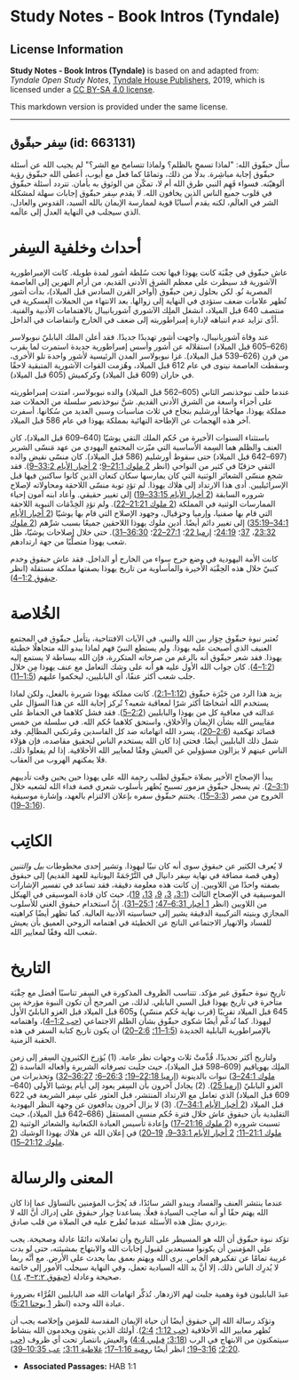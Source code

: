 # Study Notes - Book Intros (Tyndale)

## License Information

**Study Notes - Book Intros (Tyndale)** is based on and adapted from: _Tyndale Open Study Notes_, [Tyndale House Publishers](https://tyndaleopenresources.com/), 2019, which is licensed under a [CC BY-SA 4.0 license](https://creativecommons.org/licenses/by-sa/4.0/legalcode.en).

This markdown version is provided under the same license.



--------------------------------

## سِفر حبقّوق (id: 663131)

سأل حبقّوق الله: "لماذا تسمح بالظلم؟ ولماذا تتسامح مع الشر؟" لم يجيب الله عن أسئلة حبقّوق إجابة مباشِرة. بدلًا من ذلك، وتمامًا كما فعل مع أيوب، أعطى الله حبقّوق رؤية ألوهيّته. فسواء فَهِم النبي طرق الله أم لا، تمكّن من الوثوق به بأمان. تتردد أسئلة حبقّوق في قلوب جميع الناس الذين يخافون الله. لا يقدم سِفر حبقّوق إجابات سهلة لمشكلة الشر في العالَم، لكنه يقدم أسبابًا قوية لممارسة الإيمان بالله السيد، القدوس والعادل، الذي سيجلب في النهاية العدل إلى عالَمه.

أحداث وخلفية السِفر
===================

عاش حبقّوق في حِقْبَة كانت يهوذا فيها تحت سُلطة أشور لمدة طويلة. كانت الإمبراطورية الآشورية قد سيطرت على معظم الشرق الأدنى القديم، من أرام النهرين إلى العاصمة المصرية نُو. لكن بحلول زمن حبقّوق (أواخر القرن السادس قبل الميلاد)، بدأت أشور تُظهر علامات ضعف ستؤدي في النهاية إلى زوالها. بعد الانتهاء من الحملات العسكرية في منتصف 640 قبل الميلاد، انشغل الملِك الآشوري آشوربانيبال بالاهتمامات الأدبية والفنية. أدَّى تزايد عدم انتباهه لإدارة إمبراطوريته إلى ضعف في الخارج وانتفاضات في الداخل.

عند وفاة آشوربانيبال، واجهت أشور تهديدًا جديدًا. فقد أعلن الملك البابليّ نبوبولاسر (626–605 قبل الميلاد) استقلاله عن أشور وأسس إمبراطورية جديدة استمرت لما يقرب من قرن (626–539 قبل الميلاد). غزا نبوبولاسر المدن الرئيسية لأشور واحدة تلو الأخرى، وسقطت العاصمة نينوى في عام 612 قبل الميلاد، وهُزمت القوات الآشورية المتبقية لاحقًا في حاران (609 قبل الميلاد) وكركميش (605 قبل الميلاد).

عندما خلف نبوخذنصر الثاني (605–562 قبل الميلاد) والده نبوبولاسر، امتدت إمبراطوريته على أجزاء واسعة من الشرق الأدنى القديم. شنَّ نبوخذنصر سلسلة من الحملات ضد مملكة يهوذا، مهاجمًا أورشليم بنجاح في ثلاث مناسبات وسبى العديد من سُكانها. أسفرت آخر هذه الهجمات عن الإطاحة النهائية بمملكة يهوذا في عام 586 قبل الميلاد.

باستثناء السنوات الأخيرة من حُكم الملك التقي يوشيّا (640–609 قبل الميلاد)، كان العنف والظلم هما السِمة الأساسية التي ميّزت المجتمع اليهودي من عهد مَنسّى الشرير (697–642 قبل الميلاد) حتى سقوط أورشليم (586 قبل الميلاد). كان منسّى نقيض والده التقي حزقيّا في كثير من النواحي (انظر [2 ملوك 21:1–9](https://ref.ly/2Kgs21:1-2Kgs21:9)؛ [2 أخبار الأيام 33:2–9](https://ref.ly/2Chr33:2-2Chr33:9)). فقد شجع منسّى الشعائر الوثنية التي كان يمارسها سكان كنعان الذين كانوا ساكنين فيها قبل الإسرائيليين. أدى هذا الارتداد إلى هلاك يهوذا. لم تؤدِ توبة منسّى اللاحقة ومحاولاته لإصلاح شروره السابقة ([2 أخبار الأيام 33:15–19](https://ref.ly/2Chr33:15-2Chr33:19)) إلى تغيير حقيقي. وأعاد ابنه آمون إحياء الممارسات الوثنية في المملكة ([2 ملوك 21:21–22](https://ref.ly/2Kgs21:21-2Kgs21:22)). ولم تؤدِ الخِدْمَات النبوية اللاحقة التي قام بها صفنيا، وإرميا وحزقيال، وجهود الإصلاح التي قام بها يوشيّا ([2 أخبار الأيام 34:1–35:19](https://ref.ly/2Chr34:1-2Chr35:19)) إلى تغيير دائم أيضًا. أُدين ملوك يهوذا اللاحقين جميعًا بسبب شرِّهم ([2 ملوك 23:32](https://ref.ly/2Kgs23:32)، [37](https://ref.ly/2Kgs23:37)؛ [24:19](https://ref.ly/2Kgs24:19)؛ [إرميا 22](https://ref.ly/Jer22:1-Jer22:30)؛ [27:1–22](https://ref.ly/Jer27:1-Jer27:22)؛ [36:30–31](https://ref.ly/Jer36:30-Jer36:31)). حتى خلال إصلاحات يوشيّا، ظل شعب يهوذا متصلِّبًا من جهة ارتدادهم.

كانت الأمة اليهودية في وضع حرج سواء من الخارج أو الداخل. فقد عاش حبقوق وخدم كنبيّ خلال هذه الحِقْبَة الأخيرة والمأساوية من تاريخ يهوذا بصفتها مملكة مستقلة (انظر [حبقوق 1:2–4](https://ref.ly/Hab1:2-Hab1:4)).

الخُلاصة
========

تُعتبر نبوة حبقّوق حِوَار بين الله والنبي. في الآيات الافتتاحية، يتأمل حبقّوق في المجتمع العنيف الذي أصبحت عليه يهوذا. ولم يستطع النبيّ فهم لماذا يبدو الله متجاهلًا خطيئة يهوذا. فقد شعر حبقّوق أنه بالرغم من صرخاته المتكررة، فإن الله ببساطة لا يستمع إليه ([1:2–4](https://ref.ly/Hab1:2-Hab1:4)). كان جواب الله الأول عليه هو أنه على وشك التعامل مع عنف يهوذا مِن خلال جلب شعب أكثر عنفًا، أي البابليين، ليحكموا عليهم ([1:5–11](https://ref.ly/Hab1:5-Hab1:11)).

يزيد هذا الرد من حَيْرَة حبقّوق ([1:12–2:1](https://ref.ly/Hab1:12-Hab2:1)). كانت مملكة يهوذا شريرة بالفعل، ولكن لماذا يستخدم الله أشخاصًا أكثر شرًا لمعاقبة شعبه؟ تُركز إجابة الله عن هذا السؤال على عدالته في معاقبة كل من يهوذا والبابليين ([2:2–5](https://ref.ly/Hab2:2-Hab2:5)). فقد فشل كلاهما في الحفاظ على مقاييس الله بشأن الإيمان والأخلاق، واستحق كلاهما حُكم الله. في سلسلة من خمس قصائد تهكمية ([2:6–20](https://ref.ly/Hab2:6-Hab2:20))، يسرد الله اتهاماته ضد كل الفاسدين ومُرتكبي المظالِم. وقد شمل ذلك البابليين أيضًا. فحتى إذا كان الله يستخدم الناس لتحقيق مقاصده، فإن هؤلاء الناس عينهم لا يزالون مسؤولين عن العيش وفقًا لمعايير الله الأخلاقية. إذا لم يفعلوا ذلك، فلا يمكنهم الهروب من العقاب.

يبدأ الإصحاح الأخير بصلاة حبقّوق لطلب رحمة الله على يهوذا حين يحين وقت تأديبهم ([3:1–2](https://ref.ly/Hab3:1-Hab3:2)). ثم يسجل حبقّوق مزمور تسبيح يُظهر بأسلوب شعري قصة فداء الله لشعبه خلال الخروج من مصر ([3:3–15](https://ref.ly/Hab3:3-Hab3:15)). يختتم حبقّوق سفره بإعلان الالتزام بالعهد، وإشارة موسيقية ([3:16–19](https://ref.ly/Hab3:16-Hab3:19)).

الكاتِب
=======

لا يُعرف الكثير عن حبقوق سوى أنه كان نبيًا ليهوذا. وتشير إحدى مخطوطات *بيل والتنين* (وهي قصة مضافة في نهاية سِفر دانيال في التَّرْجَمَةً اليونانية للعهد القديم) إلى حبقوق بصفته واحدًا من اللاويين. إن كانت هذه معلومة دقيقة، فقد تساعد في تفسير الإشارات الموسيقية في الإصحاح الثالث ([3:1،](https://ref.ly/Hab3:1) [3،](https://ref.ly/Hab3:3) [9،](https://ref.ly/Hab3:9) [13،](https://ref.ly/Hab3:13) [19](https://ref.ly/Hab3:19))، حيث كان قادة الموسيقى في الهيكل من اللاويين (انظر [1 أخبار 6:31–47؛](https://ref.ly/1Chr6:31-1Chr6:47) [25:1–31](https://ref.ly/1Chr25:1-1Chr25:31)). إنَّ استخدام حبقوق الغني للأسلوب المجازي وبنيته التركيبية الدقيقة يشير إلى حساسيته الأدبية العالية. كما تظهر أيضًا كراهيته للفساد والانهيار الاجتماعي الناتج عن الخطيئة في اهتمامه الروحي العميق بأن يعيش شعب الله وفقًا لمعايير الله.

التاريخ
=======

تاريخ نبوة حبقّوق غير مؤكد. تتناسب الظروف المذكورة في السِفر تناسبًا أفضل مع حِقْبَة متأخرة في تاريخ يهوذا قبل السبي البابلي. لذلك، من المرجح أن تكون النبوة مؤرخة بين 645 قبل الميلاد تقريبًا (قرب نهاية حُكم منسّى) و605 قبل الميلاد قبل الغزو البابليّ الأول ليهوذا. كما تُدعِّم أيضًا شكوى حبقّوق بشأن الظلم الاجتماعي ([حب 1:2–4](https://ref.ly/Hab1:2-Hab1:4))، واهتمامه بالإمبراطورية البابلية الجديدة ([1:5–11؛](https://ref.ly/Hab1:5-Hab1:11) [2:6–20](https://ref.ly/Hab2:6-Hab2:20)) أن يكون تاريخ كتابة السفر في هذه الحقبة الزمنية.

ولتاريخ أكثر تحديدًا، قُدِّمتْ ثلاث وجهات نظر عامة. (1\) يُؤرخ الكثيرون السِفر إلى زمن الملِك يهوياقيم (609–598 قبل الميلاد)، حيث جلبت تصرفاته الشريرة وأفعاله الفاسدة ([2 ملوك 24:1–3](https://ref.ly/2Kgs24:1-2Kgs24:3)) نبوات بالدينونة ([إرميا 22:18–19؛](https://ref.ly/Jer22:18-Jer22:19) [26:3–6؛](https://ref.ly/Jer26:3-Jer26:6) [36:27–32](https://ref.ly/Jer36:27-Jer36:32)) وتحذيرات من الغزو البابليّ ([إرميا 25](https://ref.ly/Jer25:1-Jer25:38)). (2\) يجادل آخرون بأن السِفر يعود إلى أيام يوشيا الأولى (640–609 قبل الميلاد) الذي تعامل مع الارتداد المنتشر، قبل العثور على سِفر الشريعة في 622 قبل الميلاد ([2 أخبار الأيام 34:1–7](https://ref.ly/2Chr34:1-2Chr34:7)). (3\) لا يزال آخرون يدافعون عن وجهة النظر اليهودية التقليدية بأن حبقوق عاش خلال فترة حُكم منسى المستقل (686–642 قبل الميلاد)، حيث تسببت شروره ([2 ملوك 21:16–17](https://ref.ly/2Kgs21:16-2Kgs21:17)) وإعادة تأسيس العبادة الكنعانية والشعائر الوثنية ([2 ملوك 21:1–11؛](https://ref.ly/2Kgs21:1-2Kgs21:11) [2 أخبار الأيام 33:1–9،](https://ref.ly/2Chr33:1-2Chr33:9) [19–20](https://ref.ly/2Chr33:19-2Chr33:20)) في إعلان الله عن هلاك يهوذا الوشيك ([2 ملوك 21:12–15](https://ref.ly/2Kgs21:12-2Kgs21:15)).

المعنى والرسالة
===============

عندما ينتشر العنف والفساد ويبدو الشر سائدًا، قد يُجرَّب المؤمنين بالتساؤل عما إذا كان الله يهتم حقًا أو أنه صاحِب السيادة فعلًا. يساعدنا حِوار حبقوق على إدراك أنَّ الله لا يزدري بمثل هذه الأسئلة عندما تُطرح عليه في الصلاة من قلب صادق.

تؤكد نبوة حبقّوق أن الله هو المسيطر على التاريخ وأن تعاملاته دائمًا عادلة وصحيحة. يجب على المؤمنين أن يكونوا مستعدين لقبول إجابات الله والابتهاج بمشيئته، حتى لو بدت غريبة تمامًا عن تفكيرهم الخاص. يرى الله ويهتم بعمق بما يحدث على الأرض. مع أنَّه ربما لا يُدرِك الناس ذلك، إلا أنَّ يد الله السيادية تعمل، وفي النهاية سيجلب الأمور إلى خاتمة صحيحة وعادلة ([حبقوق ٢:٢–٣](https://ref.ly/Hab2:2-Hab2:3)، [١٤](https://ref.ly/Hab2:14)).

عبدَ البابليون قوة وهمية جلبت لهم الازدهار. تُذكِّر اتهامات الله ضد البابليين القُرَّاء بضرورة عبادة الله وحده (انظر [1 يوحنا 5:21](https://ref.ly/1John5:21)).

وتؤكد رسالة الله إلى حبقوق أيضًا أن حياة الإيمان المقدسة للمؤمن وإخلاصه يجب أن تُظهر معايير الله الأخلاقية ([حب 1:12؛](https://ref.ly/Hab1:12) [2:4](https://ref.ly/Hab2:4)). أولئك الذين يثقون ويخدمون الله بنشاط سيتمكنون من الابتهاج في الرب ([3:18؛](https://ref.ly/Hab3:18) [فيلبي 4:4](https://ref.ly/Phil4:4)) والعيش بانتصار تحت أي ظروف ([حب 2:20؛](https://ref.ly/Hab2:20) [3:16–19؛](https://ref.ly/Hab3:16-Hab3:19) انظر أيضًا [رومية 1:16–17؛](https://ref.ly/Rom1:16-Rom1:17) [غلاطية 3:11؛](https://ref.ly/Gal3:11) [عب 10:35–39](https://ref.ly/Heb10:35-Heb10:39)).

* **Associated Passages:** HAB 1:1

